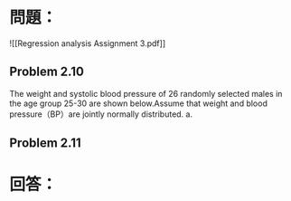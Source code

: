 # 問題：
![[Regression analysis Assignment 3.pdf]]
## Problem 2.10
The weight and systolic blood pressure of 26 randomly selected males in the age group 25-30 are shown below.Assume that weight and blood pressure（BP）are jointly normally distributed.
a. 
## Problem 2.11
# 回答：